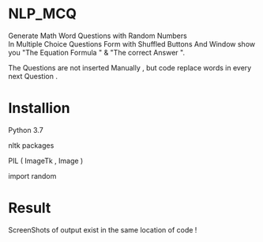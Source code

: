 # NLP_MCQ
Generate Math Word Questions with Random Numbers  
In Multiple Choice Questions Form with Shuffled Buttons
And Window show you "The Equation Formula " & "The correct Answer ".

The Questions are not inserted Manually , but code replace words in every next Question .

# Installion 

Python 3.7  

nltk packages 

PIL ( ImageTk , Image ) 

import random

# Result
 
 ScreenShots of output exist in the same location of code ! 
